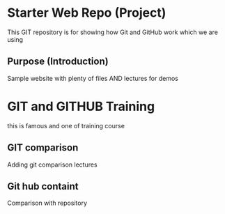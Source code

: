 # Starter Web Repo (Project)

This GIT repository is for showing how Git and GitHub work which we are using

## Purpose (Introduction)

Sample website with plenty of files AND lectures for demos

# GIT and GITHUB Training
this is famous and one of training course

## GIT comparison
Adding git comparison lectures

## Git hub containt
Comparison with repository